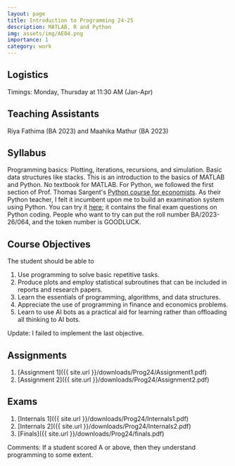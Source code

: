 ```yaml
---
layout: page
title: Introduction to Programming 24-25
description: MATLAB, R and Python
img: assets/img/AE04.png
importance: 1
category: work
---
```

## Logistics 
Timings: Monday, Thursday at 11:30 AM (Jan-Apr)

## Teaching Assistants
Riya Fathima (BA 2023) and Maahika Mathur (BA 2023)

## Syllabus

Programming basics: Plotting, iterations, recursions, and simulation. Basic data structures like stacks. 
This is an introduction to the basics of MATLAB and Python. No textbook for MATLAB. For Python, we followed the first section of Prof. Thomas Sargent's [Python course for economists](https://python-programming.quantecon.org/intro.html). As their Python teacher, I felt it incumbent upon me to build an examination system using Python. You can try it [here](https://mock-exam-practice.onrender.com); it contains the final exam questions on Python coding. People who want to try can put the roll number BA/2023-26/064, and the token number is GOODLUCK.

## Course Objectives
The student should be able to
1) Use programming to solve basic repetitive tasks.
2) Produce plots and employ statistical subroutines that can be included in reports and research papers.
3) Learn the essentials of programming, algorithms, and data structures.
4) Appreciate the use of programming in finance and economics problems.
5) Learn to use AI bots as a practical aid for learning rather than offloading all thinking to AI bots.

Update: I failed to implement the last objective. 

## Assignments
1. [Assignment 1]({{ site.url }}/downloads/Prog24/Assignment1.pdf)
2. [Assignment 2]({{ site.url }}/downloads/Prog24/Assignment2.pdf) 

## Exams
1. [Internals 1]({{ site.url }}/downloads/Prog24/Internals1.pdf)
2. [Internals 2]({{ site.url }}/downloads/Prog24/Internals2.pdf)
3. [Finals]({{ site.url }}/downloads/Prog24/finals.pdf)

Comments: If a student scored A or above, then they understand programming to some extent.  

